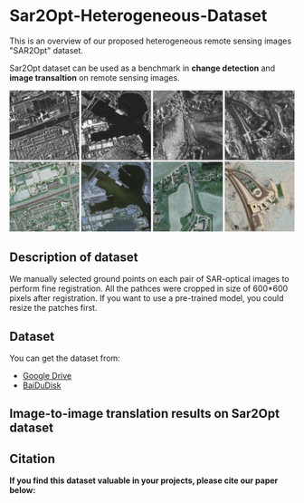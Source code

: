# Sar2Opt-Heterogeneous-Dataset

This is an overview of our proposed heterogeneous remote sensing images "SAR2Opt" dataset.  

Sar2Opt dataset can be used as a benchmark in __change detection__ and __image transaltion__ on remote sensing images.

![Examples](https://github.com/MarsZhaoYT/Sar2Opt-Heterogeneous-Dataset/blob/main/imgs/Honeyview_sar2opt.png)  


## Description of dataset
We manually selected ground points on each pair of SAR-optical images to perform fine registration. All the pathces were cropped in size of 600*600 pixels after registration. If you want to use a pre-trained model, you could resize the patches first.

## Dataset
You can get the dataset from:  
 - [Google Drive]()  
 - [BaiDuDisk]()


## Image-to-image translation results on __Sar2Opt dataset__

## Citation
__If you find this dataset valuable in your projects, please cite our paper below:__

```

```
